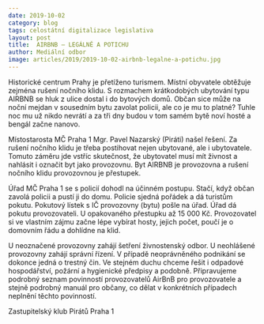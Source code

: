 ```yaml
---
date: 2019-10-02
category: blog
tags: celostátní digitalizace legislativa
layout: post
title:  AIRBNB – LEGÁLNĚ A POTICHU
author: Mediální odbor
image: articles/2019/2019-10-02-airbnb-legalne-a-potichu.jpg
---
```


Historické centrum Prahy je přetíženo turismem. Místní obyvatele obtěžuje zejména rušení nočního klidu. S rozmachem krátkodobých ubytování typu AIRBNB se hluk z ulice dostal i do bytových domů. Občan sice může na noční mejdan v sousedním bytu zavolat policii, ale co je mu to platné? Tuhle noc mu už nikdo nevrátí a za tři dny budou v tom samém bytě noví hosté a bengál začne nanovo.

Místostarosta MČ Praha 1 Mgr. Pavel Nazarský (Piráti) našel řešení. Za rušení nočního klidu je třeba postihovat nejen ubytované, ale i ubytovatele. Tomuto záměru jde vstříc skutečnost, že ubytovatel musí mít živnost a nahlásit i označit byt jako provozovnu. Byt AIRBNB je provozovna a rušení nočního klidu provozovnou je přestupek.

Úřad MČ Praha 1 se s policií dohodl na účinném postupu. Stačí, když občan zavolá policii a pustí ji do domu. Policie sjedná pořádek a dá turistům pokutu. Pokutový lístek s IČ provozovny (bytu) pošle na úřad. Úřad dá pokutu provozovateli. U opakovaného přestupku až 15 000 Kč.
Provozovatel si ve vlastním zájmu začne lépe vybírat hosty, jejich počet, poučí je o domovním řádu a dohlídne na klid.

U neoznačené provozovny zahájí šetření živnostenský odbor. U neohlášené provozovny zahájí správní řízení. V případě neoprávněného podnikání se dokonce jedná o trestný čin.
Ve stejném duchu chceme řešit i odpadové hospodářství, požární a hygienické předpisy a podobně. Připravujeme podrobný seznam povinností provozovatelů AirBnB pro provozovatele a stejně podrobný manuál pro občany, co dělat v konkrétních případech neplnění těchto povinností. 

Zastupitelský klub Pirátů Praha 1
